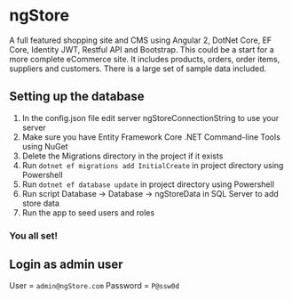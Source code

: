# ngStore
A full featured shopping site and CMS using Angular 2, DotNet Core, EF Core, Identity JWT, Restful API and Bootstrap. This could be a start for a more complete eCommerce site. It includes products, orders, order items, suppliers and customers. There is a large set of sample data included.

## Setting up the database
1. In the config.json file edit server ngStoreConnectionString to use your server
2. Make sure you have Entity Framework Core .NET Command-line Tools using NuGet
3. Delete the Migrations directory in the project if it exists
4. Run `dotnet ef migrations add InitialCreate` in project directory using Powershell 
5. Run `dotnet ef database update` in project directory using Powershell
6. Run script Database -> Database -> ngStoreData in SQL Server to add store data 
7. Run the app to seed users and roles
### You all set!
## Login as admin user
User = `admin@ngStore.com`
Password = `P@ssw0d`
